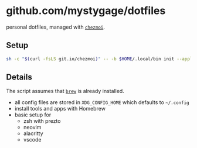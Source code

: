 # github.com/mystygage/dotfiles

personal dotfiles, managed with [`chezmoi`](https://github.com/twpayne/chezmoi).

## Setup

```bash
sh -c "$(curl -fsLS git.io/chezmoi)" -- -b $HOME/.local/bin init --apply mystygage
```

## Details

The script assumes that [`brew`](https://brew.sh) is already installed.

- all config files are stored in `XDG_CONFIG_HOME` which defaults to `~/.config`
- install tools and apps with Homebrew
- basic setup for
  - zsh with prezto
  - neovim
  - alacritty 
  - vscode
